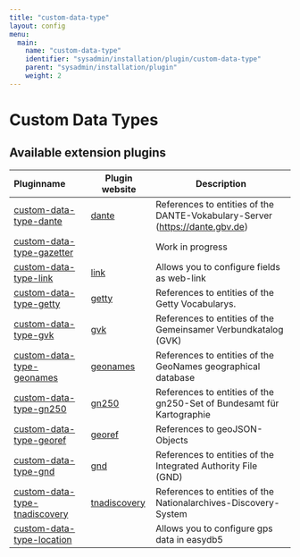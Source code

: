 ```yaml
---
title: "custom-data-type"
layout: config
menu:
  main:
    name: "custom-data-type"
    identifier: "sysadmin/installation/plugin/custom-data-type"
    parent: "sysadmin/installation/plugin"
    weight: 2
---
```

# Custom Data Types

## Available extension plugins

| Pluginname | Plugin website | Description |
|:-----------|----------------|-------------|
| [custom-data-type-dante](/en/sysadmin/konfiguration/easydb-server.yml/plugin/custom-data-type/dante) | [dante](https://github.com/programmfabrik/easydb-custom-data-type-dante) | References to entities of the DANTE-Vokabulary-Server (https://dante.gbv.de) |
| [custom-data-type-gazetter](/en/sysadmin/konfiguration/easydb-server.yml/plugin/custom-data-type/gazetter) |  | Work in progress |
| [custom-data-type-link](/en/sysadmin/konfiguration/easydb-server.yml/plugin/custom-data-type/link) | [link](https://github.com/programmfabrik/easydb-custom-data-type-link) | Allows you to configure fields as web-link |
| [custom-data-type-getty](/en/sysadmin/konfiguration/easydb-server.yml/plugin/custom-data-type/getty) | [getty](https://github.com/programmfabrik/easydb-custom-data-type-getty) | References to entities of the Getty Vocabularys. |
| [custom-data-type-gvk](/en/sysadmin/konfiguration/easydb-server.yml/plugin/custom-data-type/gvk) | [gvk](https://github.com/programmfabrik/easydb-custom-data-type-gvk) | References to entities of the Gemeinsamer Verbundkatalog (GVK) |
| [custom-data-type-geonames](/en/sysadmin/konfiguration/easydb-server.yml/plugin/custom-data-type/geonames) | [geonames](https://github.com/programmfabrik/easydb-custom-data-type-geonames) | References to entities of the GeoNames geographical database |
| [custom-data-type-gn250](/en/sysadmin/konfiguration/easydb-server.yml/plugin/custom-data-type/gn250) | [gn250](https://github.com/programmfabrik/easydb-custom-data-type-gn250) | References to entities of the gn250-Set of Bundesamt für Kartographie |
| [custom-data-type-georef](/en/sysadmin/konfiguration/easydb-server.yml/plugin/custom-data-type/georef) | [georef](https://github.com/programmfabrik/easydb-custom-data-type-georef) | References to geoJSON-Objects |
| [custom-data-type-gnd](/en/sysadmin/konfiguration/easydb-server.yml/plugin/custom-data-type/gnd) | [gnd](https://github.com/programmfabrik/easydb-custom-data-type-gnd) | References to entities of the Integrated Authority File (GND) |
| [custom-data-type-tnadiscovery](/en/sysadmin/konfiguration/easydb-server.yml/plugin/custom-data-type/tnadiscovery) | [tnadiscovery](https://github.com/programmfabrik/easydb-custom-data-type-tnadiscovery) | References to entities of the Nationalarchives-Discovery-System |
| [custom-data-type-location](/en/sysadmin/konfiguration/easydb-server.yml/plugin/custom-data-type/location) | | Allows you to configure gps data in easydb5 |